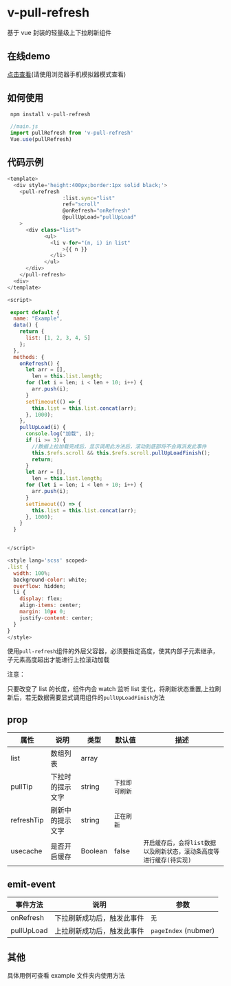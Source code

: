 # v-pull-refresh

基于 vue 封装的轻量级上下拉刷新组件

## 在线demo

[点击查看](https://huqc.gitee.io/vue-pull/)(请使用浏览器手机模拟器模式查看) 



## 如何使用

```js
 npm install v-pull-refresh

 //main.js
 import pullRefresh from 'v-pull-refresh'
 Vue.use(pullRefresh)


```

## 代码示例

```js
<template>
  <div style='height:400px;border:1px solid black;'>
    <pull-refresh
                  :list.sync="list"
                  ref="scroll"
                  @onRefresh="onRefresh"
                  @pullUpLoad="pullUpLoad"
    >
      <div class="list">
            <ul>
              <li v-for="(n, i) in list"
                  >{{ n }}
              </li>
            </ul>
      </div>
    </pull-refresh>
  <div>
</template>

<script>

 export default {
  name: "Example",
  data() {
    return {
      list: [1, 2, 3, 4, 5]
    };
  },
  methods: {
    onRefresh() {
      let arr = [],
        len = this.list.length;
      for (let i = len; i < len + 10; i++) {
        arr.push(i);
      }
      setTimeout(() => {
        this.list = this.list.concat(arr);
      }, 1000);
    },
    pullUpLoad(i) {
      console.log("加载", i);
      if (i >= 3) {
        //数据上拉加载完成后，显示调用此方法后，滚动到底部将不会再派发此事件
        this.$refs.scroll && this.$refs.scroll.pullUpLoadFinish();
        return;
      }
      let arr = [],
        len = this.list.length;
      for (let i = len; i < len + 10; i++) {
        arr.push(i);
      }
      setTimeout(() => {
        this.list = this.list.concat(arr);
      }, 1000);
    }
  }


</script>

<style lang='scss' scoped>
.list {
  width: 100%;
  background-color: white;
  overflow: hidden;
  li {
    display: flex;
    align-items: center;
    margin: 10px 0;
    justify-content: center;
  }
}
</style>
```

使用`pull-refresh`组件的外层父容器，必须要指定高度，使其内部子元素继承，子元素高度超出才能进行上拉滚动加载

注意：

只要改变了 list 的长度，组件内会 watch 监听 list 变化，将刷新状态重置,上拉刷新后，若无数据需要显式调用组件的`pullUpLoadFinish`方法

## prop

| 属性       | 说明             | 类型    | 默认值         | 描述                                                                 |
| ---------- | ---------------- | ------- | -------------- | -------------------------------------------------------------------- |
| list       | 数组列表         | array   |                |
| pullTip    | 下拉时的提示文字 | string  | `下拉即可刷新` |
| refreshTip | 刷新中的提示文字 | string  | `正在刷新`     |
| usecache   | 是否开启缓存     | Boolean | false          | `开启缓存后，会将list数据以及刷新状态，滚动条高度等进行缓存(待实现)` |

## emit-event

| 事件方法   | 说明                       | 参数                 |
| ---------- | -------------------------- | -------------------- |
| onRefresh  | 下拉刷新成功后，触发此事件 | `无`                 |
| pullUpLoad | 上拉刷新成功后，触发此事件 | `pageIndex` (nubmer) |

## 其他

具体用例可查看 example 文件夹内使用方法
